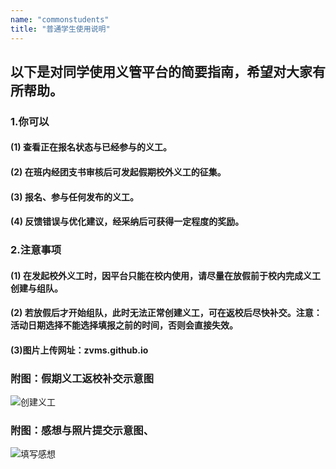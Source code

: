 ```yaml
---
name: "commonstudents"
title: "普通学生使用说明"
---
```


## 以下是对同学使用义管平台的简要指南，希望对大家有所帮助。

### 1.你可以

#### (1) 查看正在报名状态与已经参与的义工。
#### (2) 在班内经团支书审核后可发起假期校外义工的征集。
#### (3) 报名、参与任何发布的义工。
#### (4) 反馈错误与优化建议，经采纳后可获得一定程度的奖励。

### 2.注意事项

#### (1) 在发起校外义工时，因平台只能在校内使用，请尽量在放假前于校内完成义工创建与组队。
#### (2) 若放假后才开始组队，此时无法正常创建义工，可在返校后尽快补交。注意：活动日期选择不能选择填报之前的时间，否则会直接失效。
#### (3)图片上传网址：zvms.github.io
### 附图：假期义工返校补交示意图

![创建义工](https://xhfs1.ztytech.com/CA107011/819f7d48084f41b4b79632b94e8c70c9.png)

### 附图：感想与照片提交示意图、

![填写感想](https://xhfs1.ztytech.com/CA107011/44c194fc0f4541a49f991ad6158b675f.png)
